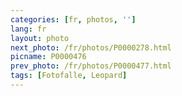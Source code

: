 ```yaml
---
categories: [fr, photos, '']
lang: fr
layout: photo
next_photo: /fr/photos/P0000278.html
picname: P0000476
prev_photo: /fr/photos/P0000477.html
tags: [Fotofalle, Leopard]
---
```

